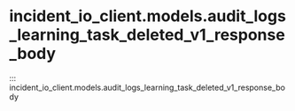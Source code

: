 # incident_io_client.models.audit_logs_learning_task_deleted_v1_response_body

::: incident_io_client.models.audit_logs_learning_task_deleted_v1_response_body
